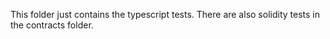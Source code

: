 This folder just contains the typescript tests. There are also solidity tests in the contracts folder.
